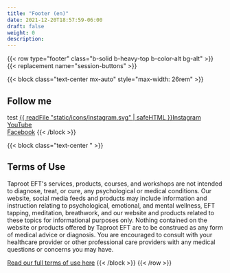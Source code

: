 ```yaml
---
title: "Footer (en)"
date: 2021-12-20T18:57:59-06:00
draft: false
weight: 0
description: 
---
```

{{< row type="footer" class="b-solid b-heavy-top b-color-alt bg-alt" >}}
{{< replacement name="session-buttons" >}}

{{< block class="text-center mx-auto" style="max-width: 26rem" >}}
## Follow me
test
[{{ readFile "static/icons/instagram.svg" | safeHTML }}Instagram](https://www.instagram.com/taprooteft)  
[YouTube](https://www.youtube.com/@TaprootEFT)  
[Facebook](https://www.facebook.com/TaprootEFT)
{{< /block >}}

{{< block class="text-center " >}}
## Terms of Use

Taproot EFT's services, products, courses, and workshops are not intended to diagnose, treat, or cure, any psychological or medical conditions. Our website, social media feeds and products may include information and instruction relating to psychological, emotional, and mental wellness, EFT tapping, meditation, breathwork, and our website and products related to these topics for informational purposes only. Nothing contained on the website or products offered by Taproot EFT are to be construed as any form of medical advice or diagnosis. You are encouraged to consult with your healthcare provider or other professional care providers with any medical questions or concerns you may have.

[Read our full terms of use here](/terms/)
{{< /block >}}
{{< /row >}}